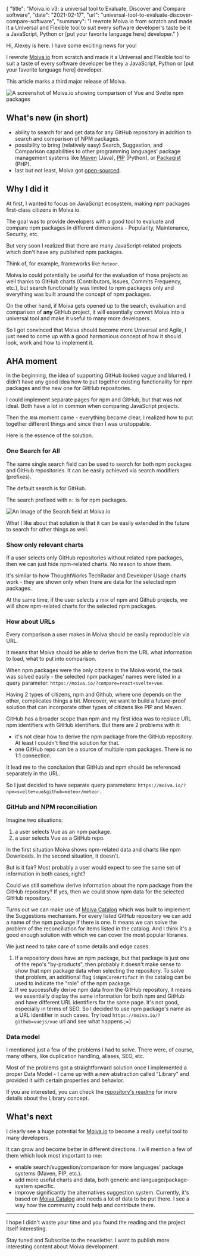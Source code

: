 {
    "title": "Moiva.io v3: a universal tool to Evaluate, Discover and Compare software",
    "date": "2021-02-17",
    "url": "universal-tool-to-evaluate-discover-compare-software",
    "summary": "I rewrote Moiva.io from scratch and made it a Universal and Flexible tool to suit every software developer's taste be it a JavaScript, Python or [put your favorite language here] developer."
}

Hi, Alexey is here. I have some exciting news for you!

I rewrote [Moiva.io](https://moiva.io/) from scratch and made it a Universal and Flexible tool to suit a taste of every software developer be they a JavaScript, Python or [put your favorite language here] developer.

This article marks a third major release of Moiva.

![A screenshot of Moiva.io showing comparison of Vue and Svelte npm packages](/blog/images/universal-tool/full.png)

## What's new (in short)
- ability to search for and get data for any GitHub repository in addition to search and comparison of NPM packages.
- possibility to bring (relatively easy) Search, Suggestion, and Comparison capabilities to other programming languages' package management systems like [Maven](https://mvnrepository.com/) (Java), [PIP](https://pypi.org/) (Python), or [Packagist](https://packagist.org/) (PHP).
- last but not least, Moiva got [open-sourced](https://github.com/aantipov/moiva).

## Why I did it
At first, I wanted to focus on JavaScript ecosystem, making npm packages first-class citizens in Moiva.io.

The goal was to provide developers with a good tool to evaluate and compare npm packages in different dimensions - Popularity, Maintenance, Security, etc.

But very soon I realized that there are many JavaScript-related projects which don't have any published npm packages.

Think of, for example, frameworks like `Meteor`. 

Moiva.io could potentially be useful for the evaluation of those projects as well thanks to GitHub charts (Contributors, Issues, Commits Frequency, etc.), but search functionality was limited to npm packages only and everything was built around the concept of npm packages.

On the other hand, if Moiva gets opened up to the search, evaluation and comparison of **any** GitHub project, it will essentially convert Moiva into a universal tool and make it useful to many more developers.

So I got convinced that Moiva should become more Universal and Agile, I just need to come up with a good harmonious concept of how it should look, work and how to implement it.

## AHA moment
In the beginning, the idea of supporting GitHub looked vague and blurred. I didn't have any good idea how to put together existing functionality for npm packages and the new one for GitHub repositories.

I could implement separate pages for npm and GitHub, but that was not ideal. Both have a lot in common when comparing JavaScript projects.

Then the `AHA` moment came - everything became clear, I realized how to put together different things and since then I was unstoppable.

Here is the essence of the solution.

### One Search for All
The same single search field can be used to search for both npm packages and GitHub repositories. It can be easily achieved via search modifiers (prefixes).

The default search is for GitHub. 

The search prefixed with `n:` is for npm packages.

![An image of the Search field at Moiva.io](/blog/images/universal-tool/search.png)

What I like about that solution is that it can be easily extended in the future to search for other things as well.

### Show only relevant charts
If a user selects only GitHub repositories without related npm packages, then we can just hide npm-related charts. No reason to show them.

It's similar to how ThoughtWorks TechRadar and Developer Usage charts work - they are shown only when there are data for the selected npm packages.

At the same time, if the user selects a mix of npm and Github projects, we will show npm-related charts for the selected npm packages.

### How about URLs
Every comparison a user makes in Moiva should be easily reproducible via URL.

It means that Moiva should be able to derive from the URL what information to load, what to put into comparison.

When npm packages were the only citizens in the Moiva world, the task was solved easily - the selected npm packages' names were listed in a query parameter: `https://moiva.io/?compare=react+svelte+vue`.

Having 2 types of citizens, npm and Github, where one depends on the other, complicates things a bit. Moreover, we want to build a future-proof solution that can incorporate other types of citizens like PIP and Maven.

GitHub has a broader scope than npm and my first idea was to replace URL npm identifiers with GitHub identifiers. But there are 2 problems with it:
- it's not clear how to derive the npm package from the GitHub repository. At least I couldn't find the solution for that.
- one GitHub repo can be a source of multiple npm packages. There is no 1:1 connection.

It lead me to the conclusion that GitHub and npm should be referenced separately in the URL. 

So I just decided to have separate query parameters: `https://moiva.io/?npm=svelte+vue&github=meteor/meteor`.

### GitHub and NPM reconciliation
Imagine two situations:
1. a user selects Vue as an npm package.
2. a user selects Vue as a GitHub repo.

In the first situation Moiva shows npm-related data and charts like npm Downloads. In the second situation, it doesn't.

But is it fair? Most probably a user would expect to see the same set of information in both cases, right?

Could we still somehow derive information about the npm package from the GitHub repository? If yes, then we could show npm data for the selected GitHub repository.

Turns out we can make use of [Moiva Catalog](https://github.com/aantipov/moiva-catalog) which was built to implement the Suggestions mechanism.
For every listed GitHub repository we can add a name of the npm package if there is one. It means we can solve the problem of the reconciliation for items listed in the catalog. And I think it's a good enough solution with which we can cover the most popular libraries.

We just need to take care of some details and edge cases.
1. If a repository does have an npm package, but that package is just one of the repo's "by-products", then probably it doesn't make sense to show that npm package data when selecting the repository. To solve that problem, an additional flag `isNpmCoreArtifact` in the catalog can be used to indicate the "role" of the npm package.
2. If we successfully derive npm data from the GitHub repository, it means we essentially display the same information for both npm and GitHub and have different URL identifiers for the same page. It's not good, especially in terms of SEO. So I decided to use npm package's name as a URL identifier in such cases. Try load `https://moiva.io/?github=vuejs/vue` url and see what happens ;=)

### Data model
I mentioned just a few of the problems I had to solve. There were, of course, many others, like duplication handling, aliases, SEO, etc.

Most of the problems got a straightforward solution once I implemented a proper Data Model - I came up with a new abstraction called "Library" and provided it with certain properties and behavior. 

If you are interested, you can check the [repository's readme](https://github.com/aantipov/moiva/) for more details about the Library concept.

## What's next
I clearly see a huge potential for [Moiva.io](https://moiva.io/) to become a really useful tool to many developers.

It can grow and become better in different directions.
I will mention a few of them which look most important to me:
- enable search/suggestion/comparison for more languages' package systems (Maven, PIP, etc.).
- add more useful charts and data, both generic and language/package-system specific.
- improve significantly the alternatives suggestion system. Currently, it's based on [Moiva Catalog](https://github.com/aantipov/moiva-catalog) and needs a lot of data to be put there. I see a way how the community could help and contribute there.

---

I hope I didn't waste your time and you found the reading and the project itself interesting.

Stay tuned and Subscribe to the newsletter. I want to publish more interesting content about Moiva development.
